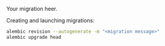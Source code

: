 Your migration heer.

Creating and launching migrations:
```bash
alembic revision --autogenerate -m "<migration message>"
alembic upgrade head
```